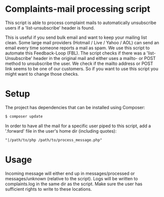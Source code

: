 # Complaints-mail processing script

This script is able to process complaint mails to automatically unsubscribe users if a 'list-unsubscribe' header is found.

This is useful if you send bulk email and want to keep your mailing list clean. Some large mail providers (Hotmail / Live / Yahoo / AOL) can send an email every time someone reports a mail as spam. We use this script to automate this Feedback-Loop (FBL). The script checks if there was a 'list-Unsubscribe' header in the original mail and either uses a mailto- or POST method to unsubscribe the user. We check if the mailto address or POST link seems to be one of our customers. So if you want to use this script you might want to change those checks.

# Setup

The project has dependencies that can be installed using Composer:

```sh
$ composer update
```

In order to have all the mail for a specific user piped to this script, add a '.forward' file in the user's home dir (including quotes):

```txt
"|/path/to/php /path/to/process_message.php"
```

# Usage

Incoming message will either end up in messages/processed or messages/unknown (relative to the script). Logs will be written to complaints.log in the same dir as the script. Make sure the user has sufficient rights to write to these locations.
